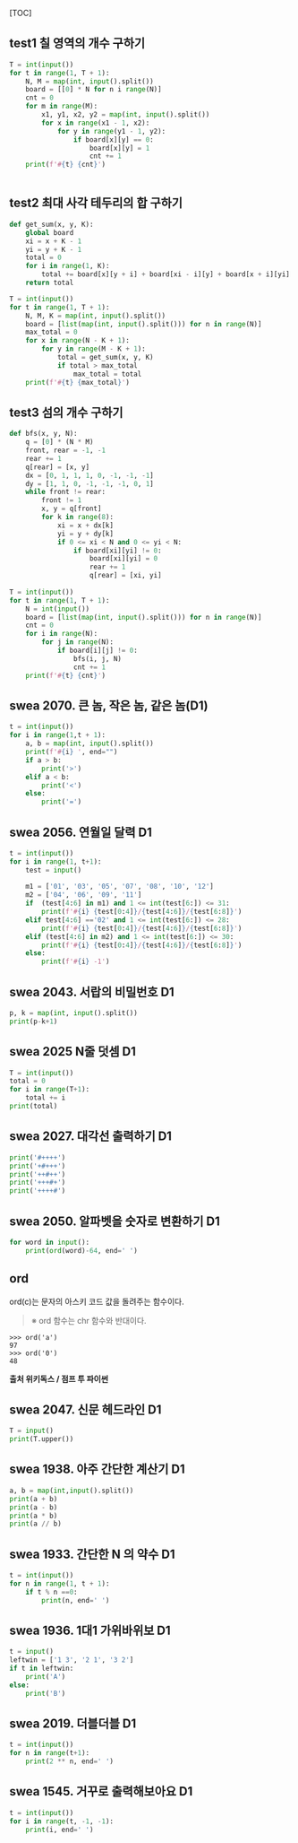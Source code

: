 [TOC]



## test1 칠 영역의 개수 구하기

```python
T = int(input())
for t in range(1, T + 1):
    N, M = map(int, input().split())
    board = [[0] * N for n i range(N)]
    cnt = 0
    for m in range(M):
        x1, y1, x2, y2 = map(int, input().split())
        for x in range(x1 - 1, x2):
            for y in range(y1 - 1, y2):
                if board[x][y] == 0:
                    board[x][y] = 1
                    cnt += 1
    print(f'#{t} {cnt}')
    
```



## test2  최대 사각 테두리의 합 구하기

```python
def get_sum(x, y, K):
    global board
    xi = x + K - 1
    yi = y + K - 1
    total = 0
    for i in range(1, K):
        total += board[x][y + i] + board[xi - i][y] + board[x + i][yi] + board[xi][yi - i]
    return total

T = int(input())
for t in range(1, T + 1):
    N, M, K = map(int, input().split())
    board = [list(map(int, input().split())) for n in range(N)]
    max_total = 0
    for x in range(N - K + 1):
        for y in range(M - K + 1):
            total = get_sum(x, y, K)
            if total > max_total
            	max_total = total
    print(f'#{t} {max_total}')
```



## test3 섬의 개수 구하기

```python
def bfs(x, y, N):
    q = [0] * (N * M)
    front, rear = -1, -1
    rear += 1
    q[rear] = [x, y]
    dx = [0, 1, 1, 1, 0, -1, -1, -1]
    dy = [1, 1, 0, -1, -1, -1, 0, 1]
    while front != rear:
        front != 1
        x, y = q[front]
        for k in range(8):
            xi = x + dx[k]
            yi = y + dy[k]
            if 0 <= xi < N and 0 <= yi < N:
                if board[xi][yi] != 0:
                    board[xi][yi] = 0
                    rear += 1
                    q[rear] = [xi, yi]
                    
T = int(input())
for t in range(1, T + 1):
    N = int(input())
    board = [list(map(int, input().split())) for n in range(N)]
    cnt = 0
    for i in range(N):
        for j in range(N):
            if board[i][j] != 0:
                bfs(i, j, N)
                cnt += 1
    print(f'#{t} {cnt}')
```



## swea 2070. 큰 놈, 작은 놈, 같은 놈(D1)

```python
t = int(input())
for i in range(1,t + 1):
    a, b = map(int, input().split())
    print(f'#{i} ', end="")
    if a > b:
        print('>')
    elif a < b:
        print('<')
    else:
        print('=')
```



## swea 2056. 연월일 달력 D1

```python
t = int(input())
for i in range(1, t+1):
    test = input()
    
    m1 = ['01', '03', '05', '07', '08', '10', '12']
    m2 = ['04', '06', '09', '11']
    if  (test[4:6] in m1) and 1 <= int(test[6:]) <= 31:
        print(f'#{i} {test[0:4]}/{test[4:6]}/{test[6:8]}')
    elif test[4:6] =='02' and 1 <= int(test[6:]) <= 28:
        print(f'#{i} {test[0:4]}/{test[4:6]}/{test[6:8]}')
    elif (test[4:6] in m2) and 1 <= int(test[6:]) <= 30:
        print(f'#{i} {test[0:4]}/{test[4:6]}/{test[6:8]}')
    else:
        print(f'#{i} -1')
```

## swea 2043. 서랍의 비밀번호 D1

```python
p, k = map(int, input().split())
print(p-k+1)
```

## swea 2025 N줄 덧셈 D1

```python
T = int(input())
total = 0
for i in range(T+1):
    total += i
print(total)
```

## swea 2027. 대각선 출력하기 D1

```python
print('#++++')
print('+#+++')
print('++#++')
print('+++#+')
print('++++#')
```

## swea 2050. 알파벳을 숫자로 변환하기 D1

```python
for word in input():
    print(ord(word)-64, end=' ')
```



## ord

ord(c)는 문자의 아스키 코드 값을 돌려주는 함수이다.

> ※ ord 함수는 chr 함수와 반대이다.

```
>>> ord('a')
97
>>> ord('0')
48
```

**출처  위키독스 / 점프 투 파이썬**

## swea 2047. 신문 헤드라인 D1

```python
T = input()
print(T.upper())
```

## swea 1938. 아주 간단한 계산기 D1

```python
a, b = map(int,input().split())
print(a + b)
print(a - b)
print(a * b)
print(a // b)
```

## swea 1933. 간단한 N 의 약수 D1

```python
t = int(input())
for n in range(1, t + 1):
    if t % n ==0:
        print(n, end=' ') 
```

## swea 1936. 1대1 가위바위보 D1

```python
t = input()
leftwin = ['1 3', '2 1', '3 2']
if t in leftwin:
    print('A')
else:
    print('B')
```

## swea 2019. 더블더블 D1

```python
t = int(input())
for n in range(t+1):
    print(2 ** n, end=' ')
```

## swea 1545. 거꾸로 출력해보아요 D1

```python
t = int(input())
for i in range(t, -1, -1):
    print(i, end=' ')
```

